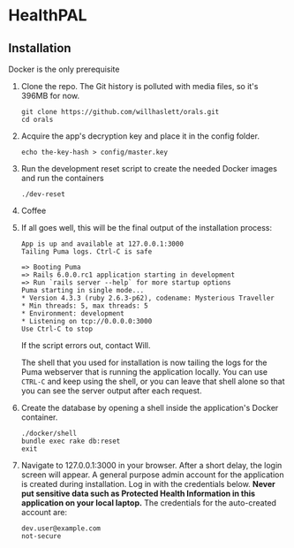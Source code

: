 # HealthPAL

## Installation
Docker is the only prerequisite

1. Clone the repo. The Git history is polluted with media files, so it's 396MB for now.

    ```
    git clone https://github.com/willhaslett/orals.git
    cd orals
    ```
1. Acquire the app's decryption key and place it in the config folder.

    ```
    echo the-key-hash > config/master.key
    ```

1. Run the development reset script to create the needed Docker images and run the containers
    ```
    ./dev-reset
    ```

1. Coffee
1. If all goes well, this will be the final output of the installation process:

    ```
    App is up and available at 127.0.0.1:3000
    Tailing Puma logs. Ctrl-C is safe

    => Booting Puma
    => Rails 6.0.0.rc1 application starting in development
    => Run `rails server --help` for more startup options
    Puma starting in single mode...
    * Version 4.3.3 (ruby 2.6.3-p62), codename: Mysterious Traveller
    * Min threads: 5, max threads: 5
    * Environment: development
    * Listening on tcp://0.0.0.0:3000
    Use Ctrl-C to stop
    ```

    If the script errors out, contact Will.

    The shell that you used for installation is now tailing the logs for the Puma webserver that is running the application locally. You can use `CTRL-C` and keep using the shell, or you can leave that shell alone so that you can see the server output after each request.

1. Create the database by opening a shell inside the application's Docker container.
    ```
    ./docker/shell
    bundle exec rake db:reset
    exit
    ```

1. Navigate to 127.0.0.1:3000 in your browser. After a short delay, the login screen will appear.
A general purpose admin account for the application is created during installation. Log in with the
credentials below. **Never put sensitive data such as Protected Health Information in this application on
your local laptop.** The credentials for the auto-created account are:
    ```
    dev.user@example.com
    not-secure
    ```
